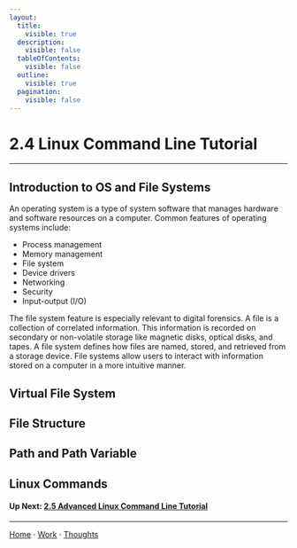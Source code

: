 ```yaml
---
layout:
  title:
    visible: true
  description:
    visible: false
  tableOfContents:
    visible: false
  outline:
    visible: true
  pagination:
    visible: false
---
```


# 2.4 Linux Command Line Tutorial

***

## Introduction to OS and File Systems

An operating system is a type of system software that manages hardware and software resources on a computer. Common features of operating systems include:
* Process management
* Memory management
* File system
* Device drivers
* Networking
* Security
* Input-output (I/O)

The file system feature is especially relevant to digital forensics. A file is a collection of correlated information. This information is recorded on secondary or non-volatile storage like magnetic disks, optical disks, and tapes. A file system  defines how files are named, stored, and retrieved from a storage device. File systems allow users to interact with information stored on a computer in a more intuitive manner.

## Virtual File System

## File Structure

## Path and Path Variable 

##  Linux Commands

#### Up Next: [2.5 Advanced Linux Command Line Tutorial](2.5-advanced-linux-command-line-tutorial.md)

***

[Home](https://sophiecchen.gitbook.io/sophie-chen) ⋅ [Work](https://sophiecchen.gitbook.io/sophie-chen/work) ⋅ [Thoughts](https://sophiecchen.gitbook.io/sophie-chen/thoughts)